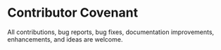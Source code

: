 # Contributor Covenant
All contributions, bug reports, bug fixes, documentation improvements, enhancements, and ideas are welcome.
